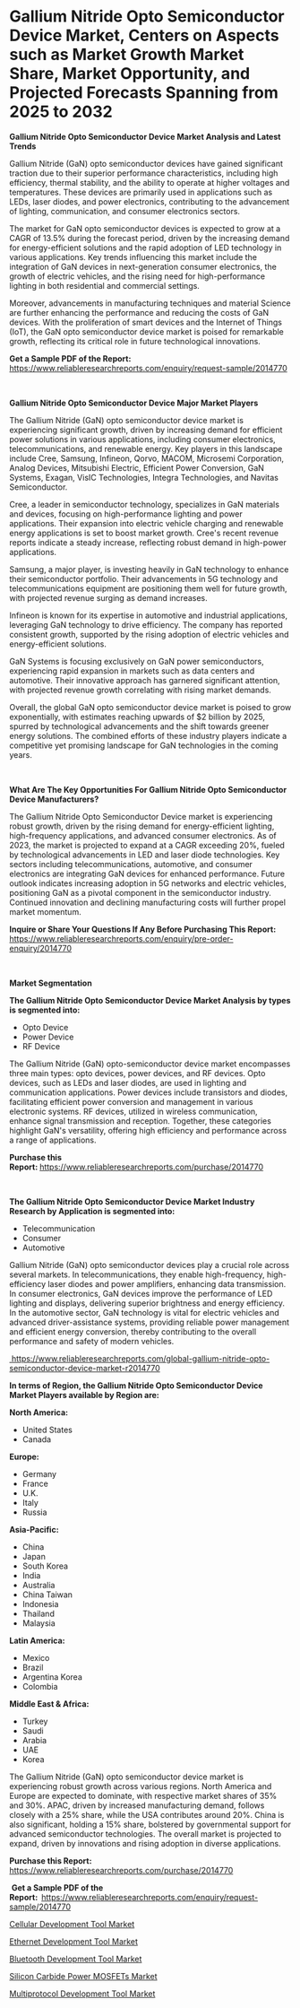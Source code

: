 <p><h1>Gallium Nitride Opto Semiconductor Device Market, Centers on Aspects such as Market Growth Market Share, Market Opportunity, and Projected Forecasts Spanning from 2025 to 2032</h1></p><p><strong>Gallium Nitride Opto Semiconductor Device Market Analysis and Latest Trends</strong></p>
<p><p>Gallium Nitride (GaN) opto semiconductor devices have gained significant traction due to their superior performance characteristics, including high efficiency, thermal stability, and the ability to operate at higher voltages and temperatures. These devices are primarily used in applications such as LEDs, laser diodes, and power electronics, contributing to the advancement of lighting, communication, and consumer electronics sectors.</p><p>The market for GaN opto semiconductor devices is expected to grow at a CAGR of 13.5% during the forecast period, driven by the increasing demand for energy-efficient solutions and the rapid adoption of LED technology in various applications. Key trends influencing this market include the integration of GaN devices in next-generation consumer electronics, the growth of electric vehicles, and the rising need for high-performance lighting in both residential and commercial settings. </p><p>Moreover, advancements in manufacturing techniques and material Science are further enhancing the performance and reducing the costs of GaN devices. With the proliferation of smart devices and the Internet of Things (IoT), the GaN opto semiconductor device market is poised for remarkable growth, reflecting its critical role in future technological innovations.</p></p>
<p><strong>Get a Sample PDF of the Report:&nbsp;</strong> <a href="https://www.reliableresearchreports.com/enquiry/request-sample/2014770?utm_campaign=10&utm_medium=2&utm_source=Github&utm_content=ia&utm_term=29032025&utm_id=gallium-nitride-opto-semiconductor-device">https://www.reliableresearchreports.com/enquiry/request-sample/2014770</a></p>
<p>&nbsp;</p>
<p><strong>Gallium Nitride Opto Semiconductor Device Major Market Players</strong></p>
<p><p>The Gallium Nitride (GaN) opto semiconductor device market is experiencing significant growth, driven by increasing demand for efficient power solutions in various applications, including consumer electronics, telecommunications, and renewable energy. Key players in this landscape include Cree, Samsung, Infineon, Qorvo, MACOM, Microsemi Corporation, Analog Devices, Mitsubishi Electric, Efficient Power Conversion, GaN Systems, Exagan, VisIC Technologies, Integra Technologies, and Navitas Semiconductor.</p><p>Cree, a leader in semiconductor technology, specializes in GaN materials and devices, focusing on high-performance lighting and power applications. Their expansion into electric vehicle charging and renewable energy applications is set to boost market growth. Cree's recent revenue reports indicate a steady increase, reflecting robust demand in high-power applications.</p><p>Samsung, a major player, is investing heavily in GaN technology to enhance their semiconductor portfolio. Their advancements in 5G technology and telecommunications equipment are positioning them well for future growth, with projected revenue surging as demand increases.</p><p>Infineon is known for its expertise in automotive and industrial applications, leveraging GaN technology to drive efficiency. The company has reported consistent growth, supported by the rising adoption of electric vehicles and energy-efficient solutions.</p><p>GaN Systems is focusing exclusively on GaN power semiconductors, experiencing rapid expansion in markets such as data centers and automotive. Their innovative approach has garnered significant attention, with projected revenue growth correlating with rising market demands.</p><p>Overall, the global GaN opto semiconductor device market is poised to grow exponentially, with estimates reaching upwards of $2 billion by 2025, spurred by technological advancements and the shift towards greener energy solutions. The combined efforts of these industry players indicate a competitive yet promising landscape for GaN technologies in the coming years.</p></p>
<p>&nbsp;</p>
<p><strong>What Are The Key Opportunities For Gallium Nitride Opto Semiconductor Device Manufacturers?</strong></p>
<p><p>The Gallium Nitride Opto Semiconductor Device market is experiencing robust growth, driven by the rising demand for energy-efficient lighting, high-frequency applications, and advanced consumer electronics. As of 2023, the market is projected to expand at a CAGR exceeding 20%, fueled by technological advancements in LED and laser diode technologies. Key sectors including telecommunications, automotive, and consumer electronics are integrating GaN devices for enhanced performance. Future outlook indicates increasing adoption in 5G networks and electric vehicles, positioning GaN as a pivotal component in the semiconductor industry. Continued innovation and declining manufacturing costs will further propel market momentum.</p></p>
<p><strong>Inquire or Share Your Questions If Any Before Purchasing This Report:</strong> <a href="https://www.reliableresearchreports.com/enquiry/pre-order-enquiry/2014770?utm_campaign=10&utm_medium=2&utm_source=Github&utm_content=ia&utm_term=29032025&utm_id=gallium-nitride-opto-semiconductor-device">https://www.reliableresearchreports.com/enquiry/pre-order-enquiry/2014770</a></p>
<p>&nbsp;</p>
<p><strong>Market Segmentation</strong></p>
<p><strong>The Gallium Nitride Opto Semiconductor Device Market Analysis by types is segmented into:</strong></p>
<p><ul><li>Opto Device</li><li>Power Device</li><li>RF Device</li></ul></p>
<p><p>The Gallium Nitride (GaN) opto-semiconductor device market encompasses three main types: opto devices, power devices, and RF devices. Opto devices, such as LEDs and laser diodes, are used in lighting and communication applications. Power devices include transistors and diodes, facilitating efficient power conversion and management in various electronic systems. RF devices, utilized in wireless communication, enhance signal transmission and reception. Together, these categories highlight GaN's versatility, offering high efficiency and performance across a range of applications.</p></p>
<p><strong>Purchase this Report:&nbsp;</strong><a href="https://www.reliableresearchreports.com/purchase/2014770?utm_campaign=10&utm_medium=2&utm_source=Github&utm_content=ia&utm_term=29032025&utm_id=gallium-nitride-opto-semiconductor-device">https://www.reliableresearchreports.com/purchase/2014770</a></p>
<p>&nbsp;</p>
<p><strong>The Gallium Nitride Opto Semiconductor Device Market Industry Research by Application is segmented into:</strong></p>
<p><ul><li>Telecommunication</li><li>Consumer</li><li>Automotive</li></ul></p>
<p><p>Gallium Nitride (GaN) opto semiconductor devices play a crucial role across several markets. In telecommunications, they enable high-frequency, high-efficiency laser diodes and power amplifiers, enhancing data transmission. In consumer electronics, GaN devices improve the performance of LED lighting and displays, delivering superior brightness and energy efficiency. In the automotive sector, GaN technology is vital for electric vehicles and advanced driver-assistance systems, providing reliable power management and efficient energy conversion, thereby contributing to the overall performance and safety of modern vehicles.</p></p>
<p><a href="https://www.reliableresearchreports.com/global-gallium-nitride-opto-semiconductor-device-market-r2014770?utm_campaign=10&utm_medium=2&utm_source=Github&utm_content=ia&utm_term=29032025&utm_id=gallium-nitride-opto-semiconductor-device">&nbsp;https://www.reliableresearchreports.com/global-gallium-nitride-opto-semiconductor-device-market-r2014770</a></p>
<p><strong>In terms of Region, the Gallium Nitride Opto Semiconductor Device Market Players available by Region are:</strong></p>
<p>
    <p> <strong> North America: </strong>
        <ul>
            <li>United States</li>
            <li>Canada</li>
        </ul>
        </p> 
    <p> <strong> Europe: </strong>
        <ul>
            <li>Germany</li>
            <li>France</li>
            <li>U.K.</li>
            <li>Italy</li>
            <li>Russia</li>
        </ul>
        </p> 
    <p> <strong> Asia-Pacific: </strong>
        <ul>
            <li>China</li>
            <li>Japan</li>
            <li>South Korea</li>
            <li>India</li>
            <li>Australia</li>
            <li>China Taiwan</li>
            <li>Indonesia</li>
            <li>Thailand</li>
            <li>Malaysia</li>
        </ul>
        </p> 
    <p> <strong> Latin America: </strong>
        <ul>
            <li>Mexico</li>
            <li>Brazil</li>
            <li>Argentina Korea</li>
            <li>Colombia</li>
        </ul>
        </p> 
    <p> <strong> Middle East & Africa: </strong>
        <ul>
            <li>Turkey</li>
            <li>Saudi</li>
            <li>Arabia</li>
            <li>UAE</li>
            <li>Korea</li>
        </ul>
    </p>
    </p>
<p><p>The Gallium Nitride (GaN) opto semiconductor device market is experiencing robust growth across various regions. North America and Europe are expected to dominate, with respective market shares of 35% and 30%. APAC, driven by increased manufacturing demand, follows closely with a 25% share, while the USA contributes around 20%. China is also significant, holding a 15% share, bolstered by governmental support for advanced semiconductor technologies. The overall market is projected to expand, driven by innovations and rising adoption in diverse applications.</p></p>
<p><strong>Purchase this Report: </strong><a href="https://www.reliableresearchreports.com/purchase/2014770?utm_campaign=10&utm_medium=2&utm_source=Github&utm_content=ia&utm_term=29032025&utm_id=gallium-nitride-opto-semiconductor-device">https://www.reliableresearchreports.com/purchase/2014770</a></p>
<p>&nbsp;<strong>Get a Sample PDF of the Report:&nbsp;&nbsp;</strong><a href="https://www.reliableresearchreports.com/enquiry/request-sample/2014770?utm_campaign=10&utm_medium=2&utm_source=Github&utm_content=ia&utm_term=29032025&utm_id=gallium-nitride-opto-semiconductor-device">https://www.reliableresearchreports.com/enquiry/request-sample/2014770</a></p>
<p><strong></strong></p>
<p><p><a href="https://github.com/kaniselway4c/Market-Research-Report-List-1/blob/main/cellular-development-tool-market.md?utm_campaign=10&utm_medium=2&utm_source=Github&utm_content=ia&utm_term=29032025&utm_id=gallium-nitride-opto-semiconductor-device">Cellular Development Tool Market</a></p><p><a href="https://github.com/nagateyisu29/Market-Research-Report-List-1/blob/main/ethernet-development-tool-market.md?utm_campaign=10&utm_medium=2&utm_source=Github&utm_content=ia&utm_term=29032025&utm_id=gallium-nitride-opto-semiconductor-device">Ethernet Development Tool Market</a></p><p><a href="https://github.com/rokiahgrendy/Market-Research-Report-List-1/blob/main/bluetooth-development-tool-market.md?utm_campaign=10&utm_medium=2&utm_source=Github&utm_content=ia&utm_term=29032025&utm_id=gallium-nitride-opto-semiconductor-device">Bluetooth Development Tool Market</a></p><p><a href="https://github.com/guzasbahsas/Market-Research-Report-List-1/blob/main/silicon-carbide-power-mosfets-market.md?utm_campaign=10&utm_medium=2&utm_source=Github&utm_content=ia&utm_term=29032025&utm_id=gallium-nitride-opto-semiconductor-device">Silicon Carbide Power MOSFETs Market</a></p><p><a href="https://github.com/steegwajma22/Market-Research-Report-List-1/blob/main/multiprotocol-development-tool-market.md?utm_campaign=10&utm_medium=2&utm_source=Github&utm_content=ia&utm_term=29032025&utm_id=gallium-nitride-opto-semiconductor-device">Multiprotocol Development Tool Market</a></p></p>